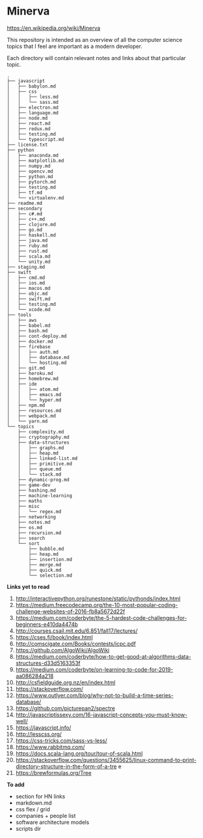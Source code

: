 # Minerva

https://en.wikipedia.org/wiki/Minerva

This repository is intended as an overview of all the computer science topics
that I feel are important as a modern developer.

Each directory will contain relevant notes and links about that particular topic.
```
.
├── javascript
│   ├── babylon.md
│   ├── css
│   │   ├── less.md
│   │   └── sass.md
│   ├── electron.md
│   ├── language.md
│   ├── node.md
│   ├── react.md
│   ├── redux.md
│   ├── testing.md
│   └── typescript.md
├── license.txt
├── python
│   ├── anaconda.md
│   ├── matplotlib.md
│   ├── numpy.md
│   ├── opencv.md
│   ├── python.md
│   ├── pytorch.md
│   ├── testing.md
│   ├── tf.md
│   └── virtualenv.md
├── readme.md
├── secondary
│   ├── c#.md
│   ├── c++.md
│   ├── clojure.md
│   ├── go.md
│   ├── haskell.md
│   ├── java.md
│   ├── ruby.md
│   ├── rust.md
│   ├── scala.md
│   └── unity.md
├── staging.md
├── swift
│   ├── cmd.md
│   ├── ios.md
│   ├── macos.md
│   ├── objc.md
│   ├── swift.md
│   ├── testing.md
│   └── xcode.md
├── tools
│   ├── aws
│   ├── babel.md
│   ├── bash.md
│   ├── cont-deploy.md
│   ├── docker.md
│   ├── firebase
│   │   ├── auth.md
│   │   ├── database.md
│   │   └── hosting.md
│   ├── git.md
│   ├── heroku.md
│   ├── homebrew.md
│   ├── ide
│   │   ├── atom.md
│   │   ├── emacs.md
│   │   └── hyper.md
│   ├── npm.md
│   ├── resources.md
│   ├── webpack.md
│   └── yarn.md
└── topics
    ├── complexity.md
    ├── cryptography.md
    ├── data-structures
    │   ├── graphs.md
    │   ├── heap.md
    │   ├── linked-list.md
    │   ├── primitive.md
    │   ├── queue.md
    │   └── stack.md
    ├── dynamic-prog.md
    ├── game-dev
    ├── hashing.md
    ├── machine-learning
    ├── maths
    ├── misc
    │   └── regex.md
    ├── networking
    ├── notes.md
    ├── os.md
    ├── recursion.md
    ├── search
    └── sort
        ├── bubble.md
        ├── heap.md
        ├── insertion.md
        ├── merge.md
        ├── quick.md
        └── selection.md
```

**Links yet to read**

1. http://interactivepython.org/runestone/static/pythonds/index.html
2. https://medium.freecodecamp.org/the-10-most-popular-coding-challenge-websites-of-2016-fb8a5672d22f
3. https://medium.com/coderbyte/the-5-hardest-code-challenges-for-beginners-e410da4474b
4. http://courses.csail.mit.edu/6.851/fall17/lectures/
5. https://cses.fi/book/index.html
6. http://comscigate.com/Books/contests/icpc.pdf
7. https://github.com/AlgoWiki/AlgoWiki
8. https://medium.com/coderbyte/how-to-get-good-at-algorithms-data-structures-d33d5163353f
9. https://medium.com/coderbyte/on-learning-to-code-for-2019-aa086284a218
10. http://csfieldguide.org.nz/en/index.html
11. https://stackoverflow.com/
12. https://www.outlyer.com/blog/why-not-to-build-a-time-series-database/
13. https://github.com/picturepan2/spectre
14. http://javascriptissexy.com/16-javascript-concepts-you-must-know-well/
15. https://javascript.info/
16. http://lesscss.org/
17. https://css-tricks.com/sass-vs-less/
18. https://www.rabbitmq.com/
19. https://docs.scala-lang.org/tour/tour-of-scala.html
20. https://stackoverflow.com/questions/3455625/linux-command-to-print-directory-structure-in-the-form-of-a-tre
e
21. https://brewformulas.org/Tree

**To add**

- section for HN links
- markdown.md
- css flex / grid
- companies + people list
- software architecture models
- scripts dir



<!-- end -->
